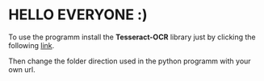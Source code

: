 <h1>HELLO EVERYONE :)</h1>

To use the programm install the **Tesseract-OCR** library just by clicking the following [link](https://digi.bib.uni-mannheim.de/tesseract/tesseract-ocr-w64-setup-v5.0.1.20220118.exe).

Then change the folder direction used in the python programm with your own url.